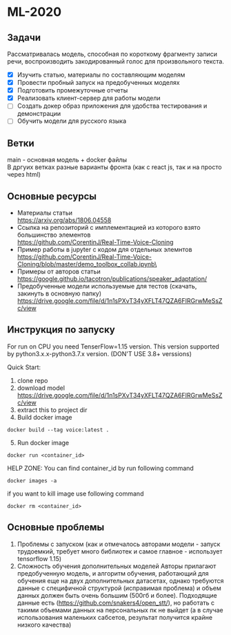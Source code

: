 # ML-2020

## Задачи
Рассматривалась модель, способная по короткому фрагменту записи речи, воспроизводить закодированный голос для произвольного текста. 

- [x]  Изучить статью, материалы по составляющим моделям
- [x]  Провести пробный запуск на предобученных моделях
- [x]  Подготовить промежуточные отчеты
- [x]  Реализовать клиент-сервер для работы модели
- [ ]  Создать докер образ приложения для удобства тестирования и демонстрации
- [ ]  Обучить модели для русского языка

## Ветки
main - основная модель + docker файлы \
В дргуих ветках разные варианты фронта (как с react js, так и на просто через html)

## Основные ресурсы
* Материалы статьи \
https://arxiv.org/abs/1806.04558 
* Ссылка на репозиторий с имплементацией из которого взято большинство элементов \
https://github.com/CorentinJ/Real-Time-Voice-Cloning
* Пример работы в jupyter c кодом для отдельных элемнтов \
https://github.com/CorentinJ/Real-Time-Voice-Cloning/blob/master/demo_toolbox_collab.ipynb\
* Примеры от авторов статьи \
https://google.github.io/tacotron/publications/speaker_adaptation/
* Предобученные модели используемые для тестов (скачать, закинуть в основную папку) \
https://drive.google.com/file/d/1n1sPXvT34yXFLT47QZA6FIRGrwMeSsZc/view

## Инструкция по запуску
For run on CPU you need TenserFlow=1.15 version. 
This version supported by python3.x.x-python3.7.x version. 
(DON'T USE 3.8+ verssions)

Quick Start:
1. clone repo
2. download model https://drive.google.com/file/d/1n1sPXvT34yXFLT47QZA6FIRGrwMeSsZc/view
3. extract this to project dir
4. Build docker image
```
docker build --tag voice:latest .
```
5. Run docker image
```
docker run <container_id>
```
HELP ZONE:
You can find container_id by run following command
```
docker images -a
```
if you want to kill image use following command
```
docker rm <container_id>
```

## Основные проблемы
1. Проблемы с запуском (как и отмечалось авторами модели - запуск трудоемкий, требует много библиотек и самое главное - использует tensorflow 1.15)
2. Сложность обучения дополнительных моделей 
Авторы прилагают предобученную модель, и алгоритм обучения, работающий для обучения еще на двух дополнительных датасетах, однако требуются данные с специфичной структурой (исправимая проблема) и объем данных должен быть очень большим (500гб и более). Подходящие данные есть (https://github.com/snakers4/open_stt/), но работать с такими объемами данных на персональных пк не выйдет (а в случае использования маленьких сабсетов, результат получится крайне низкого качества)
